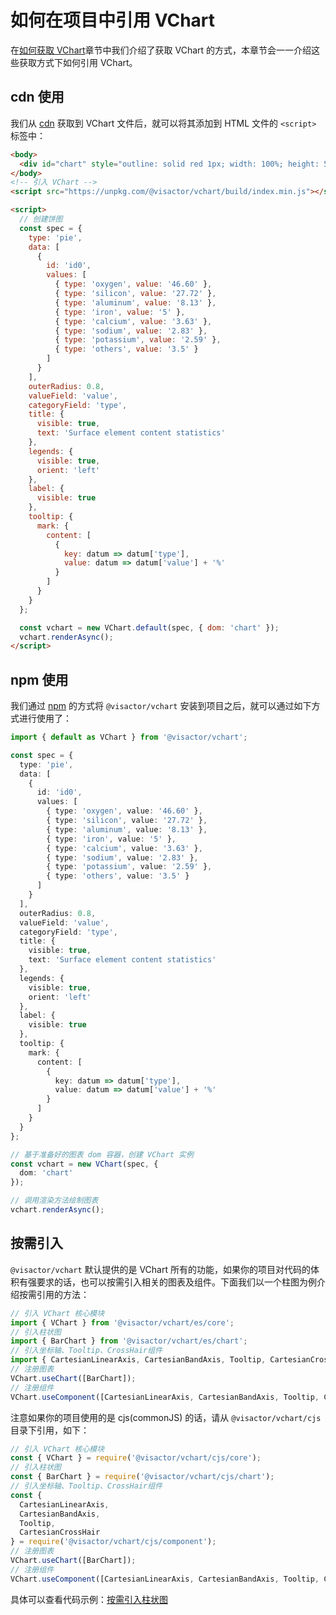 # 如何在项目中引用 VChart

在[如何获取 VChart](./how-to-get-vchart)章节中我们介绍了获取 VChart 的方式，本章节会一一介绍这些获取方式下如何引用 VChart。

## cdn 使用

我们从 [cdn](./how-to-get-vchart#cdn-获取) 获取到 VChart 文件后，就可以将其添加到 HTML 文件的 `<script>` 标签中：

```html
<body>
  <div id="chart" style="outline: solid red 1px; width: 100%; height: 500px"></div>
</body>
<!-- 引入 VChart -->
<script src="https://unpkg.com/@visactor/vchart/build/index.min.js"></script>

<script>
  // 创建饼图
  const spec = {
    type: 'pie',
    data: [
      {
        id: 'id0',
        values: [
          { type: 'oxygen', value: '46.60' },
          { type: 'silicon', value: '27.72' },
          { type: 'aluminum', value: '8.13' },
          { type: 'iron', value: '5' },
          { type: 'calcium', value: '3.63' },
          { type: 'sodium', value: '2.83' },
          { type: 'potassium', value: '2.59' },
          { type: 'others', value: '3.5' }
        ]
      }
    ],
    outerRadius: 0.8,
    valueField: 'value',
    categoryField: 'type',
    title: {
      visible: true,
      text: 'Surface element content statistics'
    },
    legends: {
      visible: true,
      orient: 'left'
    },
    label: {
      visible: true
    },
    tooltip: {
      mark: {
        content: [
          {
            key: datum => datum['type'],
            value: datum => datum['value'] + '%'
          }
        ]
      }
    }
  };

  const vchart = new VChart.default(spec, { dom: 'chart' });
  vchart.renderAsync();
</script>
```

## npm 使用

我们通过 [npm](./how-to-get-vchart#npm-获取) 的方式将 `@visactor/vchart` 安装到项目之后，就可以通过如下方式进行使用了：

```ts
import { default as VChart } from '@visactor/vchart';

const spec = {
  type: 'pie',
  data: [
    {
      id: 'id0',
      values: [
        { type: 'oxygen', value: '46.60' },
        { type: 'silicon', value: '27.72' },
        { type: 'aluminum', value: '8.13' },
        { type: 'iron', value: '5' },
        { type: 'calcium', value: '3.63' },
        { type: 'sodium', value: '2.83' },
        { type: 'potassium', value: '2.59' },
        { type: 'others', value: '3.5' }
      ]
    }
  ],
  outerRadius: 0.8,
  valueField: 'value',
  categoryField: 'type',
  title: {
    visible: true,
    text: 'Surface element content statistics'
  },
  legends: {
    visible: true,
    orient: 'left'
  },
  label: {
    visible: true
  },
  tooltip: {
    mark: {
      content: [
        {
          key: datum => datum['type'],
          value: datum => datum['value'] + '%'
        }
      ]
    }
  }
};

// 基于准备好的图表 dom 容器，创建 VChart 实例
const vchart = new VChart(spec, {
  dom: 'chart'
});

// 调用渲染方法绘制图表
vchart.renderAsync();
```

## 按需引入

`@visactor/vchart` 默认提供的是 VChart 所有的功能，如果你的项目对代码的体积有强要求的话，也可以按需引入相关的图表及组件。下面我们以一个柱图为例介绍按需引用的方法：

```ts
// 引入 VChart 核心模块
import { VChart } from '@visactor/vchart/es/core';
// 引入柱状图
import { BarChart } from '@visactor/vchart/es/chart';
// 引入坐标轴、Tooltip、CrossHair组件
import { CartesianLinearAxis, CartesianBandAxis, Tooltip, CartesianCrossHair } from '@visactor/vchart/es/component';
// 注册图表
VChart.useChart([BarChart]);
// 注册组件
VChart.useComponent([CartesianLinearAxis, CartesianBandAxis, Tooltip, CartesianCrossHair]);
```

注意如果你的项目使用的是 cjs(commonJS) 的话，请从 `@visactor/vchart/cjs` 目录下引用，如下：

```js
// 引入 VChart 核心模块
const { VChart } = require('@visactor/vchart/cjs/core');
// 引入柱状图
const { BarChart } = require('@visactor/vchart/cjs/chart');
// 引入坐标轴、Tooltip、CrossHair组件
const {
  CartesianLinearAxis,
  CartesianBandAxis,
  Tooltip,
  CartesianCrossHair
} = require('@visactor/vchart/cjs/component');
// 注册图表
VChart.useChart([BarChart]);
// 注册组件
VChart.useComponent([CartesianLinearAxis, CartesianBandAxis, Tooltip, CartesianCrossHair]);
```

具体可以查看代码示例：[按需引入柱状图](https://codesandbox.io/s/the-example-of-visactor-vcharts-shrinking-bundle-size-gj768g)
